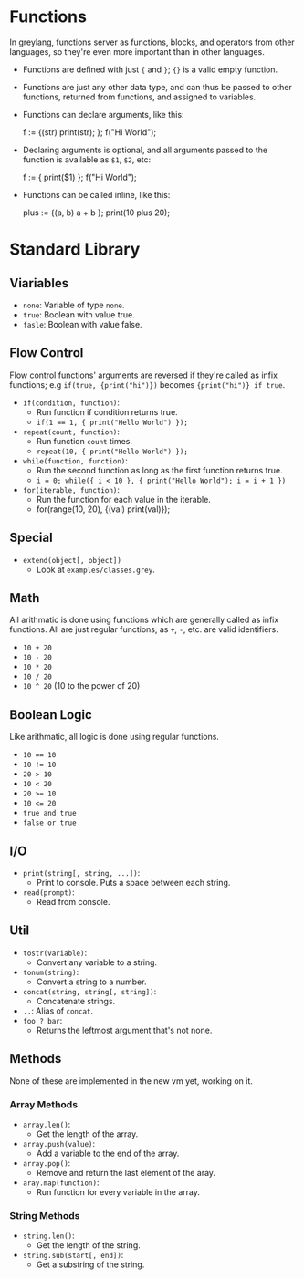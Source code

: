 # Functions

In greylang, functions server as functions, blocks, and operators from other
languages, so they're even more important than in other languages.

* Functions are defined with just `{` and `}`; `{}` is a valid empty function.
* Functions are just any other data type, and can thus be passed to other
  functions, returned from functions, and assigned to variables.
* Functions can declare arguments, like this:

	f := {(str)
		print(str);
	};
	f("Hi World");

* Declaring arguments is optional, and all arguments passed to the function is
  available as `$1`, `$2`, etc:

	f := { print($1) };
	f("Hi World");

* Functions can be called inline, like this:

	plus := {(a, b) a + b };
	print(10 plus 20);

# Standard Library

## Viariables

* `none`: Variable of type `none`.
* `true`: Boolean with value true.
* `fasle`: Boolean with value false.

## Flow Control

Flow control functions' arguments are reversed if they're called as infix
functions; e.g `if(true, {print("hi")})` becomes `{print("hi")} if true`.

* `if(condition, function)`:
	* Run function if condition returns true.
	* `if(1 == 1, { print("Hello World") });`
* `repeat(count, function)`:
	* Run function `count` times.
	* `repeat(10, { print("Hello World") });`
* `while(function, function)`:
	* Run the second function as long as the first function returns true.
	* `i = 0; while({ i < 10 }, { print("Hello World"); i = i + 1 })`
* `for(iterable, function)`:
	* Run the function for each value in the iterable.
	* for(range(10, 20), {(val) print(val)});

## Special

* `extend(object[, object])`
	* Look at `examples/classes.grey`.

## Math

All arithmatic is done using functions which are generally called as infix
functions. All are just regular functions, as `+`, `-`, etc. are valid
identifiers.

* `10 + 20`
* `10 - 20`
* `10 * 20`
* `10 / 20`
* `10 ^ 20` (10 to the power of 20)

## Boolean Logic

Like arithmatic, all logic is done using regular functions.

* `10 == 10`
* `10 != 10`
* `20 > 10`
* `10 < 20`
* `20 >= 10`
* `10 <= 20`
* `true and true`
* `false or true`

## I/O

* `print(string[, string, ...])`:
	* Print to console. Puts a space between each string.
* `read(prompt)`:
	* Read from console.

## Util

* `tostr(variable)`:
	* Convert any variable to a string.
* `tonum(string)`:
	* Convert a string to a number.
* `concat(string, string[, string])`:
	* Concatenate strings.
* `..`: Alias of `concat`.
* `foo ? bar`:
	* Returns the leftmost argument that's not none.

## Methods

None of these are implemented in the new vm yet, working on it.

### Array Methods

* `array.len()`:
	* Get the length of the array.
* `array.push(value)`:
	* Add a variable to the end of the array.
* `array.pop()`:
	* Remove and return the last element of the aray.
* `aray.map(function)`:
	* Run function for every variable in the array.

### String Methods

* `string.len()`:
	* Get the length of the string.
* `string.sub(start[, end])`:
	* Get a substring of the string.
